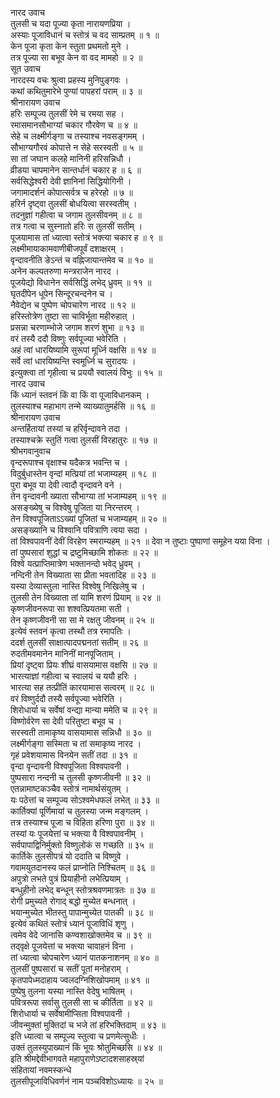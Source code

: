 नारद उवाच  
तुलसी च यदा पूज्या कृता नारायणप्रिया ।  
अस्याः पूजाविधानं च स्तोत्रं च वद साम्प्रतम् ॥ १ ॥  
केन पूजा कृता केन स्तुता प्रथमतो मुने ।  
तत्र पूज्या सा बभूव केन वा वद मामहो ॥ २ ॥  
सूत उवाच  
नारदस्य वचः श्रुत्वा प्रहस्य मुनिपुङ्‌गवः ।  
कथां कथितुमारेभे पुण्यां पापहरां पराम् ॥ ३ ॥  
श्रीनारायण उवाच  
हरिः सम्पूज्य तुलसीं रेमे च रमया सह ।  
रमासमानसौभाग्यां चकार गौरवेण च ॥ ४ ॥  
सेहे च लक्ष्मीर्गङ्‌गा च तस्याश्च नवसङ्‌गमम् ।  
सौभाग्यगौरवं कोपात्ते न सेहे सरस्वती ॥ ५ ॥  
सा तां जघान कलहे मानिनी हरिसन्निधौ ।  
व्रीडया चापमानेन सान्तर्धानं चकार ह ॥ ६ ॥  
सर्वसिद्धेश्वरी देवी ज्ञानिनां सिद्धियोगिनी ।  
जगामादर्शनं कोपात्सर्वत्र च हरेरहो ॥ ७ ॥  
हरिर्न दृष्ट्वा तुलसीं बोधयित्वा सरस्वतीम् ।  
तदनुज्ञां गहीत्वा च जगाम तुलसीवनम् ॥ ८ ॥  
तत्र गत्वा च सुस्नातो हरिः स तुलसीं सतीम् ।  
पूजयामास तां ध्यात्वा स्तोत्रं भक्त्या चकार ह ॥ ९ ॥  
लक्ष्मीमायाकामवाणीबीजपूर्वं दशाक्षरम् ।  
वृन्दावनीति ङेऽन्तं च वह्निजायान्तमेव च ॥ १० ॥  
अनेन कल्पतरुणा मन्त्रराजेन नारद ।  
पूजयेद्यो विधानेन सर्वसिद्धिं लभेद्‌ ध्रुवम् ॥ ११ ॥  
घृतदीपेन धूपेन सिन्दूरचन्दनेन च ।  
नैवेद्येन च पुष्पेण चोपचारेण नारद ॥ १२ ॥  
हरिस्तोत्रेण तुष्टा सा चाविर्भूता महीरुहात् ।  
प्रसन्ना चरणाम्भोजे जगाम शरणं शुभा ॥ १३ ॥  
वरं तस्यै ददौ विष्णुः सर्वपूज्या भवेरिति ।  
अहं त्वां धारयिष्यामि सुरूपां मूर्ध्नि वक्षसि ॥ १४ ॥  
सर्वे त्वां धारयिष्यन्ति स्वमूर्ध्नि च सुरादयः ।  
इत्युक्त्वा तां गृहीत्वा च प्रययौ स्वालयं विभुः ॥ १५ ॥  
नारद उवाच  
किं ध्यानं स्तवनं किं वा किं वा पूजाविधानकम् ।  
तुलस्याश्च महाभाग तन्मे व्याख्यातुमर्हसि ॥ १६ ॥  
श्रीनारायण उवाच  
अन्तर्हितायां तस्यां च हरिर्वृन्दावने तदा ।  
तस्याश्चक्रे स्तुतिं गत्वा तुलसीं विरहातुरः ॥ १७ ॥  
श्रीभगवानुवाच  
वृन्दरूपाश्च वृक्षाश्च यदैकत्र भवन्ति च ।  
विदुर्बुधास्तेन वृन्दां मत्प्रियां तां भजाम्यहम् ॥ १८ ॥  
पुरा बभूव या देवी त्वादौ वृन्दावने वने ।  
तेन वृन्दावनी ख्याता सौभाग्या तां भजाम्यहम् ॥ १९ ॥  
असङ्ख्येषु च विश्वेषु पूजिता या निरन्तरम् ।  
तेन विश्वपूजिताऽऽख्यां पूजितां च भजाम्यहम् ॥ २० ॥  
असङ्ख्यानि च विश्वानि पवित्राणि त्वया सदा ।  
तां विश्वपावनीं देवीं विरहेण स्मराम्यहम् ॥ २१ ॥
देवा न तुष्टाः पुष्पाणां समूहेन यया विना ।  
तां पुष्पसारां शुद्धां च द्रष्टुमिच्छामि शोकतः ॥ २२ ॥  
विश्वे यत्प्राप्तिमात्रेण भक्तानन्दो भवेद्‌ ध्रुवम् ।  
नन्दिनी तेन विख्याता सा प्रीता भवतादिह ॥ २३ ॥  
यस्या देव्यास्तुला नास्ति विश्वेषु निखिलेषु च ।  
तुलसी तेन विख्याता तां यामि शरणं प्रियाम् ॥ २४ ॥  
कृष्णजीवनरूपा सा शश्वत्प्रियतमा सती ।  
तेन कृष्णजीवनी सा सा मे रक्षतु जीवनम् ॥ २५ ॥  
इत्येवं स्तवनं कृत्वा तस्थौ तत्र रमापतिः ।  
ददर्श तुलसीं साक्षात्पादपद्मनतां सतीम् ॥ २६ ॥  
रुदतीमवमानेन मानिनीं मानपूजिताम् ।  
प्रियां दृष्ट्वा प्रियः शीघ्रं वासयामास वक्षसि ॥ २७ ॥  
भारत्याज्ञां गहीत्वा च स्वालयं च ययौ हरिः ।  
भारत्या सह तत्प्रीतिं कारयामास सत्वरम् ॥ २८ ॥  
वरं विष्णुर्ददौ तस्यै सर्वपूज्या भवेरिति ।  
शिरोधार्या च सर्वेषां वन्द्या मान्या ममेति च ॥ २९ ॥  
विष्णोर्वरेण सा देवी परितुष्टा बभूव च ।  
सरस्वती तामाकृष्य वासयामास सन्निधौ ॥ ३० ॥  
लक्ष्मीर्गङ्‌गा सस्मिता च तां समाकृष्य नारद ।  
गृहं प्रवेशयामास विनयेन सतीं तदा ॥ ३१ ॥  
वृन्दा वृन्दावनी विश्वपूजिता विश्वपावनी ।  
पुष्पसारा नन्दनी च तुलसी कृष्णजीवनी ॥ ३२ ॥  
एतन्नामाष्टकञ्चैव स्तोत्रं नामार्थसंयुतम् ।  
यः पठेत्तां च सम्पूज्य सोऽश्वमेधफलं लभेत् ॥ ३३ ॥  
कार्तिक्यां पूर्णिमायां च तुलस्या जन्म मङ्‌गलम् ।  
तत्र तस्याश्च पूजा च विहिता हरिणा पुरा ॥ ३४ ॥  
तस्यां यः पूजयेत्तां च भक्त्या वै विश्वपावनीम् ।  
सर्वपापाद्विनिर्मुक्तो विष्णुलोकं स गच्छति ॥ ३५ ॥  
कार्तिके तुलसीपत्रं यो ददाति च विष्णुवे ।  
गवामयुतदानस्य फलं प्राप्नोति निश्चितम् ॥ ३६ ॥  
अपुत्रो लभते पुत्रं प्रियाहीनो लभेत्प्रियाम् ।  
बन्धुहीनो लभेद्‌ बन्धून् स्तोत्रश्रवणमात्रतः ॥ ३७ ॥  
रोगी प्रमुच्यते रोगाद्‌ बद्धो मुच्येत बन्धनात् ।  
भयान्मुच्येत भीतस्तु पापान्मुच्येत पातकी ॥ ३८ ॥  
इत्येवं कथितं स्तोत्रं ध्यानं पूजाविधिं शृणु ।  
त्वमेव वेदे जानासि कण्वशाखोक्तमेव च ॥ ३९ ॥  
तद‌्वृक्षे पूजयेत्तां च भक्त्या चावाहनं विना ।  
तां ध्यात्वा चोपचारेण ध्यानं पातकनाशनम् ॥ ४० ॥  
तुलसीं पुष्पसारां च सतीं पूतां मनोहराम् ।  
कृतपापेध्मदाहाय ज्वलदग्निशिखोपमाम् ॥ ४१ ॥  
पुष्पेषु तुलना यस्या नास्ति वेदेषु भाषितम् ।  
पवित्ररूपा सर्वासु तुलसी सा च कीर्तिता ॥ ४२ ॥  
शिरोधार्या च सर्वेषामीप्सिता विश्वपावनी ।  
जीवन्मुक्तां मुक्तिदां च भजे तां हरिभक्तिदाम् ॥ ४३ ॥  
इति ध्यात्वा च सम्पूज्य स्तुत्वा च प्रणमेत्सुधीः ।  
उक्तं तुलस्युपाख्यानं किं भूयः श्रोतुमिच्छसि ॥ ४४ ॥  
इति श्रीमद्देवीभागवते महापुराणेऽष्टादशसाहस्र्यां  
संहितायां नवमस्कन्धे  
तुलसीपूजाविधिवर्णनं नाम पञ्चविशोऽध्यायः ॥ २५ ॥
